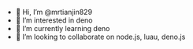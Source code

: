 - 👋 Hi, I’m @mrtianjin829
- 👀 I’m interested in deno
- 🌱 I’m currently learning deno
- 💞️ I’m looking to collaborate on node.js, luau, deno.js

<!---
mrtianjin829/mrtianjin829 is a ✨ special ✨ repository because its `README.md` (this file) appears on your GitHub profile.
You can click the Preview link to take a look at your changes.
--->

